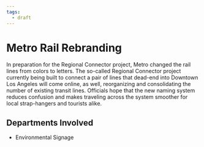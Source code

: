 ```yaml
---
tags:
  - draft
---
```


# Metro Rail Rebranding

In preparation for the Regional Connector project, Metro changed the rail lines from colors to letters. The so-called Regional Connector project currently being built to connect a pair of lines that dead-end into Downtown Los Angeles will come online, as well, reorganizing and consolidating the number of existing transit lines. Officials hope that the new naming system reduces confusion and makes traveling across the system smoother for local strap-hangers and tourists alike.

## Departments Involved

- Environmental Signage
